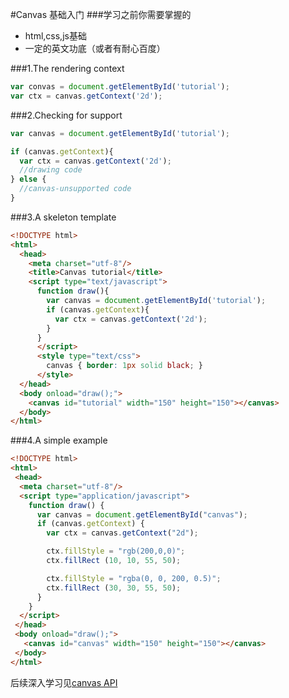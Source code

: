 #Canvas 基础入门
###学习之前你需要掌握的
- html,css,js基础
- 一定的英文功底（或者有耐心百度）

###1.The rendering context
```javascript
var convas = document.getElementById('tutorial');
var ctx = canvas.getContext('2d');
```
###2.Checking for support
```javascript
var canvas = document.getElementById('tutorial');

if (canvas.getContext){
  var ctx = canvas.getContext('2d');
  //drawing code
} else {
  //canvas-unsupported code
}
```
###3.A skeleton template
```html
<!DOCTYPE html>
<html> 
  <head> 
    <meta charset="utf-8"/> 
    <title>Canvas tutorial</title> 
    <script type="text/javascript"> 
      function draw(){ 
        var canvas = document.getElementById('tutorial'); 
        if (canvas.getContext){ 
          var ctx = canvas.getContext('2d'); 
        } 
      } 
      </script> 
      <style type="text/css"> 
        canvas { border: 1px solid black; } 
      </style> 
  </head> 
  <body onload="draw();"> 
    <canvas id="tutorial" width="150" height="150"></canvas> 
  </body>
</html>
```
###4.A simple example
```html
<!DOCTYPE html>
<html>
 <head>
  <meta charset="utf-8"/>
  <script type="application/javascript">
    function draw() {
      var canvas = document.getElementById("canvas");
      if (canvas.getContext) {
        var ctx = canvas.getContext("2d");

        ctx.fillStyle = "rgb(200,0,0)";
        ctx.fillRect (10, 10, 55, 50);

        ctx.fillStyle = "rgba(0, 0, 200, 0.5)";
        ctx.fillRect (30, 30, 55, 50);
      }
    }
  </script>
 </head>
 <body onload="draw();">
   <canvas id="canvas" width="150" height="150"></canvas>
 </body>
</html>
```

后续深入学习见[canvas API](https://developer.mozilla.org/en-US/docs/Web/API/Canvas_API)
